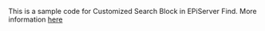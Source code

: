 ﻿This is a sample code for Customized Search Block in EPiServer Find. More information [here](http://world.episerver.com/Blogs/Sergey-Vorushilo/)